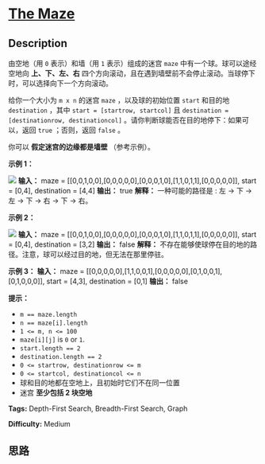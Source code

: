 # [The Maze][title]

## Description

由空地（用 `0` 表示）和墙（用 `1` 表示）组成的迷宫 `maze` 中有一个球。球可以途经空地向 **上、下、左、右**
四个方向滚动，且在遇到墙壁前不会停止滚动。当球停下时，可以选择向下一个方向滚动。

给你一个大小为 `m x n` 的迷宫 `maze` ，以及球的初始位置 `start` 和目的地 `destination` ，其中 `start =
[startrow, startcol]` 且 `destination = [destinationrow, destinationcol]`
。请你判断球能否在目的地停下：如果可以，返回 `true` ；否则，返回 `false` 。

你可以 **假定迷宫的边缘都是墙壁** （参考示例）。

**示例 1：**

![](https://assets.leetcode.com/uploads/2021/03/31/maze1-1-grid.jpg)
            **输入：** maze = [[0,0,1,0,0],[0,0,0,0,0],[0,0,0,1,0],[1,1,0,1,1],[0,0,0,0,0]], start = [0,4], destination = [4,4]    **输出：** true    **解释：** 一种可能的路径是 : 左 -> 下 -> 左 -> 下 -> 右 -> 下 -> 右。    

**示例 2：**

![](https://assets.leetcode.com/uploads/2021/03/31/maze1-2-grid.jpg)
            **输入：** maze = [[0,0,1,0,0],[0,0,0,0,0],[0,0,0,1,0],[1,1,0,1,1],[0,0,0,0,0]], start = [0,4], destination = [3,2]    **输出：** false    **解释：** 不存在能够使球停在目的地的路径。注意，球可以经过目的地，但无法在那里停驻。    

**示例 3：**
            **输入：** maze = [[0,0,0,0,0],[1,1,0,0,1],[0,0,0,0,0],[0,1,0,0,1],[0,1,0,0,0]], start = [4,3], destination = [0,1]    **输出：** false    

**提示：**

  * `m == maze.length`
  * `n == maze[i].length`
  * `1 <= m, n <= 100`
  * `maze[i][j]` is `0` or `1`.
  * `start.length == 2`
  * `destination.length == 2`
  * `0 <= startrow, destinationrow <= m`
  * `0 <= startcol, destinationcol <= n`
  * 球和目的地都在空地上，且初始时它们不在同一位置
  * 迷宫 **至少包括 2 块空地**


**Tags:** Depth-First Search, Breadth-First Search, Graph

**Difficulty:** Medium

## 思路

[title]: https://leetcode-cn.com/problems/the-maze

